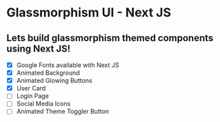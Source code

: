 # Glassmorphism UI - Next JS

## Lets build glassmorphism themed components using Next JS!

- [x] Google Fonts available with Next JS
- [x] Animated Background
- [x] Animated Glowing Buttons
- [x] User Card
- [ ] Login Page
- [ ] Social Media Icons
- [ ] Animated Theme Toggler Button